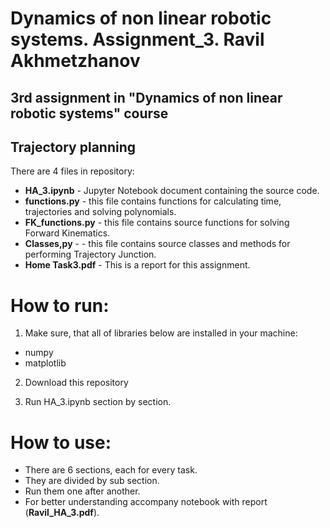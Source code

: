 # Dynamics of non linear robotic systems. Assignment_3. Ravil Akhmetzhanov
## 3rd assignment in "Dynamics of non linear robotic systems" course 
## Trajectory planning

There are 4 files in repository: 

* __HA_3.ipynb__ - Jupyter Notebook document containing the source code.
* __functions.py__ - this file contains functions for calculating time, trajectories and solving polynomials. 
* __FK_functions.py__ - this file contains source functions for solving Forward Kinematics. 
* __Classes,py__ - - this file contains source classes and methods for performing Trajectory Junction.
* __Home Task3.pdf__ - This is a report for this assignment.

# How to run:
    
1) Make sure, that all of libraries below are installed in your machine:
* numpy
* matplotlib

2) Download this repository
    
3) Run HA_3.ipynb section by section. 

# How to use:
* There are 6 sections, each for every task.
* They are divided by sub section.
* Run them one after another.
* For better understanding accompany notebook with report (**Ravil_HA_3.pdf**).
    
